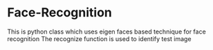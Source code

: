 # Face-Recognition

This is python class which uses eigen faces based technique for face recognition
The recognize function is used to identify test image
